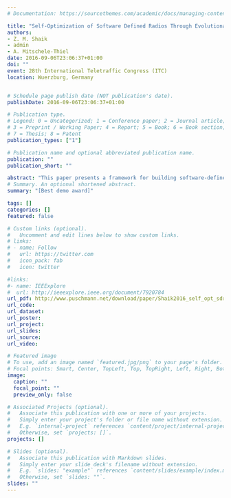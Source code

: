 ```yaml
---
# Documentation: https://sourcethemes.com/academic/docs/managing-content/

title: "Self-Optimization of Software Defined Radios Through Evolutionary Algorithms"
authors:
- Z. M. Shaik
- admin
- A. Mitschele-Thiel
date: 2016-09-06T23:06:37+01:00
doi: ""
event: 28th International Teletraffic Congress (ITC)
location: Wuerzburg, Germany


# Schedule page publish date (NOT publication's date).
publishDate: 2016-09-06T23:06:37+01:00

# Publication type.
# Legend: 0 = Uncategorized; 1 = Conference paper; 2 = Journal article;
# 3 = Preprint / Working Paper; 4 = Report; 5 = Book; 6 = Book section;
# 7 = Thesis; 8 = Patent
publication_types: ["1"]

# Publication name and optional abbreviated publication name.
publication: ""
publication_short: ""

abstract: "This paper presents a framework for building software-defined radios that are able to self-optimize their parameters using evolutionary algorithms. The framework has been implemented using the DEAP library for Python, which is based on the Genetic Algorithms (GAs). The paper discusses the overall system architecture and presents a system prototype that has been employed to optimize radio transmission parameters in an unknown radio environment in order to maximize the achievable throughput. Although GAs have been used before for optimizing the radio parameters of Software Defined Radios (SDRs), they have been limited to the number of parameters given as an input to the GA. The proposed algorithm is much more generic and comprehensive to utilize the advantages of genetic algorithms, by providing the flexibility to include any of the parameters of the configuration of the SDR, which needs to be optimized through the GA. Moreover, the entire project is based on opensource solutions. The current prototype targets Iris-based SDRs. However, as the entire software employs standard components for interfacing the SDR, it can easily be ported to GNU Radio or other SDR frameworks. We will also present preliminary results that have been obtained through over-the-air experiments in which we optimized different power parameters, modulation, coding schemes, etc., in an unknown radio environment."  
# Summary. An optional shortened abstract.
summary: "[Best demo award]"

tags: []
categories: []
featured: false

# Custom links (optional).
#   Uncomment and edit lines below to show custom links.
# links:
# - name: Follow
#   url: https://twitter.com
#   icon_pack: fab
#   icon: twitter

#links:
#- name: IEEExplore
#  url: http://ieeexplore.ieee.org/document/7920784
url_pdf: http://www.puschmann.net/download/paper/Shaik2016_self_opt_sdr.pdf
url_code:
url_dataset:
url_poster:
url_project:
url_slides:
url_source:
url_video:

# Featured image
# To use, add an image named `featured.jpg/png` to your page's folder. 
# Focal points: Smart, Center, TopLeft, Top, TopRight, Left, Right, BottomLeft, Bottom, BottomRight.
image:
  caption: ""
  focal_point: ""
  preview_only: false

# Associated Projects (optional).
#   Associate this publication with one or more of your projects.
#   Simply enter your project's folder or file name without extension.
#   E.g. `internal-project` references `content/project/internal-project/index.md`.
#   Otherwise, set `projects: []`.
projects: []

# Slides (optional).
#   Associate this publication with Markdown slides.
#   Simply enter your slide deck's filename without extension.
#   E.g. `slides: "example"` references `content/slides/example/index.md`.
#   Otherwise, set `slides: ""`.
slides: ""
---
```

